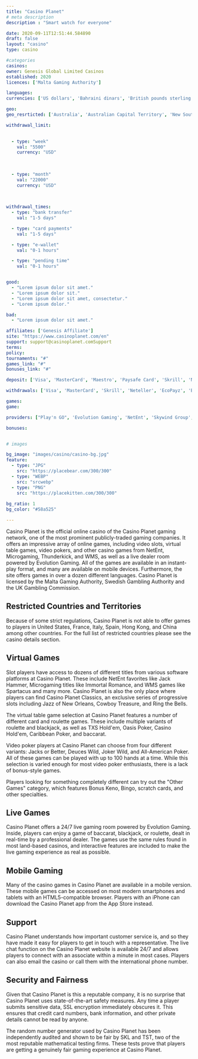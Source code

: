 ```yaml
---
title: "Casino Planet"
# meta description
description : "Smart watch for everyone"

date: 2020-09-11T12:51:44.584890
draft: false
layout: "casino" 
type: casino

#categories
casinos: 
owner: Genesis Global Limited Casinos
established: 2020
licences: ['Malta Gaming Authority']

languages: 
currencies: ['US dollars', 'Bahraini dinars', 'British pounds sterling', 'Bulgarian leva', 'Canadian dollars', 'Chinese yuan', 'Croatian kunas', 'Czech Republic korunas', 'Denmark kroner', 'Euros', 'Georgian laris', 'Indian rupees', 'Kuwaiti dinars', 'Mexican pesos', 'New Zealand dollars', 'Nigerian nairas', 'Norwegian kroner', 'Peruvian nuevos soles', 'Polish zlotys', 'Qatari rials', 'Romanian lei', 'Russian rubles', 'Saudi riyals', 'South African Rand', 'Turkish Lira', 'UAE dirhams']

geo: 
geo_resrticted: ['Australia', 'Australian Capital Territory', 'New South Wales', 'Northern Territory', 'Queensland', 'South Australia', 'Tasmania', 'Victoria', 'Western Australia', 'Belgium', 'Bolivia', 'Cuba', 'Denmark', 'France', 'French Guiana', 'French Polynesia', 'French Southern Territories', 'Germany', 'Schleswig-Holstein', 'Greece', 'Guadeloupe', 'Hungary', 'Iran', 'Iraq', 'Israel', 'Italy', 'Marshall Islands', 'Mayotte', 'Myanmar [Burma]', 'North Korea', 'Portugal', 'Romania', 'Slovenia', 'Spain', 'Sri Lanka', 'Sweden', 'Switzerland', 'Thailand', 'Turkey', 'U.S. Minor Outlying Islands', 'Ukraine', 'United Kingdom', 'United States', 'Alabama', 'Alaska', 'American Samoa', 'Arizona', 'Arkansas', 'California', 'Colorado', 'Connecticut', 'Delaware', 'District of Columbia', 'Florida', 'Georgia(US)', 'Guam', 'Hawaii', 'Idaho', 'Illinois', 'Indiana', 'Iowa', 'Kansas', 'Kentucky', 'Louisiana', 'Maine', 'Maryland', 'Massachusetts', 'Michigan', 'Minnesota', 'Mississippi', 'Missouri', 'Montana', 'Nebraska', 'Nevada', 'New Hampshire', 'New Jersey', 'New Mexico', 'New York', 'North Carolina', 'North Dakota', 'Northern Mariana Islands', 'Ohio', 'Oklahoma', 'Oregon', 'Pennsylvania', 'Rhode Island', 'South Carolina', 'South Dakota', 'Tennessee', 'Texas', 'U.S. Virgin Islands', 'Utah', 'Vermont', 'Virginia', 'Washington', 'West Virginia', 'Wisconsin', 'Wyoming', 'Vietnam']

withdrawal_limit:

  
  - type: "week"
    val: "5500"
    currency: "USD"
  
  
  
  - type: "month"
    val: "22000"
    currency: "USD"
  
  

withdrawal_times:
  - type: "bank transfer"
    val: "1-5 days"

  - type: "card payments"
    val: "1-5 days"

  - type: "e-wallet"
    val: "0-1 hours"

  - type: "pending time"
    val: "0-1 hours"


good:
  - "Lorem ipsum dolor sit amet."
  - "Lorem ipsum dolor sit."
  - "Lorem ipsum dolor sit amet, consectetur."
  - "Lorem ipsum dolor."

bad:
  - "Lorem ipsum dolor sit amet."

affiliates: ['Genesis Affiliate']
site: "https://www.casinoplanet.com/en"
support: support@casinoplanet.comSupport
terms:
policy:
tournaments: "#"
games_link: "#"
bonuses_link: "#"

deposit: ['Visa', 'MasterCard', 'Maestro', 'Paysafe Card', 'Skrill', 'Neteller', 'EcoPayz', 'Boku', 'Trustly', 'PayPal', 'MuchBetter', 'MiFinity', 'Jeton']

withdrawals: ['Visa', 'MasterCard', 'Skrill', 'Neteller', 'EcoPayz', 'Bank Wire Transfer', 'Trustly', 'PayPal', 'MuchBetter', 'MiFinity', 'Jeton Wallet', 'Maestro']

games: 
game:

providers: ["Play'n GO", 'Evolution Gaming', 'NetEnt', 'Skywind Group', 'Microgaming', 'iSoftBet', 'Quickspin', 'Red Tiger Gaming', 'Big Time Gaming', 'Yggdrasil Gaming', 'Push Gaming', 'Gamomat']

bonuses:


# images

bg_image: "images/casino/casino-bg.jpg"  
feature:
  - type: "JPG" 
    src: "https://placebear.com/300/300"
  - type: "WEBP"
    src: "srcwebp"
  - type: "PNG"
    src: "https://placekitten.com/300/300"  
 
bg_ratio: 1 
bg_color: "#58a525"  

---
```


Casino Planet is the official online casino of the Casino Planet gaming network, one of the most prominent publicly-traded gaming companies. It offers an impressive array of online games, including video slots, virtual table games, video pokers, and other casino games from NetEnt, Microgaming, Thunderkick, and WMS, as well as a live dealer room powered by Evolution Gaming. All of the games are available in an instant-play format, and many are available on mobile devices. Furthermore, the site offers games in over a dozen different languages. Casino Planet is licensed by the Malta Gaming Authority, Swedish Gambling Authority and the UK Gambling Commission.

## Restricted Countries and Territories
Because of some strict regulations, Casino Planet is not able to offer games to players in United States, France, Italy, Spain, Hong Kong, and China among other countries. For the full list of restricted countries please see the casino details section.

## Virtual Games
Slot players have access to dozens of different titles from various software platforms at Casino Planet. These include NetEnt favorites like Jack Hammer, Microgaming titles like Immortal Romance, and WMS games like Spartacus and many more. Casino Planet is also the only place where players can find Casino Planet Classics, an exclusive series of progressive slots including Jazz of New Orleans, Cowboy Treasure, and Ring the Bells.

The virtual table game selection at Casino Planet features a number of different card and roulette games. These include multiple variants of roulette and blackjack, as well as TXS Hold'em, Oasis Poker, Casino Hold'em, Caribbean Poker, and baccarat.

Video poker players at Casino Planet can choose from four different variants: Jacks or Better, Deuces Wild, Joker Wild, and All-American Poker. All of these games can be played with up to 100 hands at a time. While this selection is varied enough for most video poker enthusiasts, there is a lack of bonus-style games.

Players looking for something completely different can try out the "Other Games" category, which features Bonus Keno, Bingo, scratch cards, and other specialties.

## Live Games
Casino Planet offers a 24/7 live gaming room powered by Evolution Gaming. Inside, players can enjoy a game of baccarat, blackjack, or roulette, dealt in real-time by a professional dealer. The games use the same rules found in most land-based casinos, and interactive features are included to make the live gaming experience as real as possible.

## Mobile Gaming
Many of the casino games in Casino Planet are available in a mobile version. These mobile games can be accessed on most modern smartphones and tablets with an HTML5-compatible browser. Players with an iPhone can download the Casino Planet app from the App Store instead.

## Support
Casino Planet understands how important customer service is, and so they have made it easy for players to get in touch with a representative. The live chat function on the Casino Planet website is available 24/7 and allows players to connect with an associate within a minute in most cases. Players can also email the casino or call them with the international phone number.

## Security and Fairness
Given that Casino Planet is this a reputable company, it is no surprise that Casino Planet uses state-of-the-art safety measures. Any time a player submits sensitive data, SSL encryption immediately obscures it. This ensures that credit card numbers, bank information, and other private details cannot be read by anyone.

The random number generator used by Casino Planet has been independently audited and shown to be fair by SKL and TST, two of the most reputable mathematical testing firms. These tests prove that players are getting a genuinely fair gaming experience at Casino Planet.